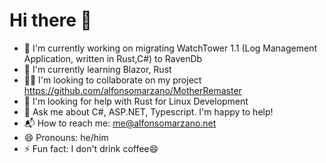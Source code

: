 # Hi there 👋

* 🔭 I'm currently working on migrating WatchTower 1.1 (Log Management Application, written in Rust,C#) to RavenDb
* 🌱 I'm currently learning Blazor, Rust
* 👯‍♂️ I'm looking to collaborate on my project https://github.com/alfonsomarzano/MotherRemaster
* 🤔 I'm looking for help with Rust for Linux Development
* 💭 Ask me about C#, ASP.NET, Typescript. I'm happy to help!
* 📬 How to reach me: me@alfonsomarzano.net
* 😄 Pronouns: he/him
* ⚡ Fun fact: I don't drink coffee😄
